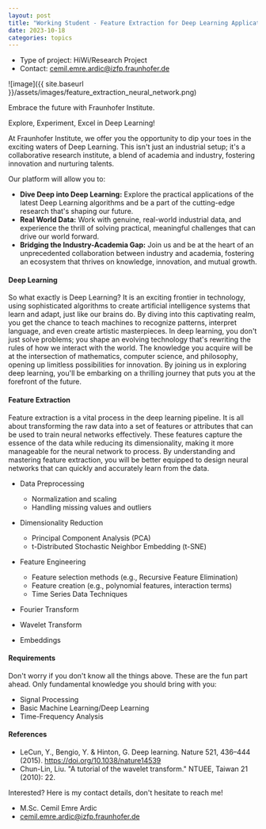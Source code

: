```yaml
---
layout: post
title: "Working Student - Feature Extraction for Deep Learning Applications"
date: 2023-10-18
categories: topics
---
```


- Type of project: HiWi/Research Project 
- Contact: cemil.emre.ardic@izfp.fraunhofer.de

![image]({{ site.baseurl }}/assets/images/feature_extraction_neural_network.png)

Embrace the future with Fraunhofer Institute.

Explore, Experiment, Excel in Deep Learning!

At Fraunhofer Institute, we offer you the opportunity to dip your toes in the exciting waters of Deep Learning. This isn't just an industrial setup; it's a collaborative research institute, a blend of academia and industry, fostering innovation and nurturing talents.

Our platform will allow you to:

- **Dive Deep into Deep Learning:** Explore the practical applications of the latest Deep Learning algorithms and be a part of the cutting-edge research that's shaping our future.
- **Real World Data:** Work with genuine, real-world industrial data, and experience the thrill of solving practical, meaningful challenges that can drive our world forward.
- **Bridging the Industry-Academia Gap:** Join us and be at the heart of an unprecedented collaboration between industry and academia, fostering an ecosystem that thrives on knowledge, innovation, and mutual growth.

#### Deep Learning
So what exactly is Deep Learning? It is an exciting frontier in technology, using sophisticated algorithms to create artificial intelligence systems that learn and adapt, just like our brains do. By diving into this captivating realm, you get the chance to teach machines to recognize patterns, interpret language, and even create artistic masterpieces. In deep learning, you don't just solve problems; you shape an evolving technology that's rewriting the rules of how we interact with the world. The knowledge you acquire will be at the intersection of mathematics, computer science, and philosophy, opening up limitless possibilities for innovation. By joining us in exploring deep learning, you'll be embarking on a thrilling journey that puts you at the forefront of the future.

#### Feature Extraction
Feature extraction is a vital process in the deep learning pipeline. It is all about transforming the raw data into a set of features or attributes that can be used to train neural networks effectively. These features capture the essence of the data while reducing its dimensionality, making it more manageable for the neural network to process. By understanding and mastering feature extraction, you will be better equipped to design neural networks that can quickly and accurately learn from the data.

- Data Preprocessing

    - Normalization and scaling
    - Handling missing values and outliers

- Dimensionality Reduction

    - Principal Component Analysis (PCA)
    - t-Distributed Stochastic Neighbor Embedding (t-SNE)

- Feature Engineering

    - Feature selection methods (e.g., Recursive Feature Elimination)
    - Feature creation (e.g., polynomial features, interaction terms)
    - Time Series Data Techniques

- Fourier Transform
- Wavelet Transform
- Embeddings

#### Requirements
Don't worry if you don't know all the things above. These are the fun part ahead. Only fundamental knowledge you should bring with you:
- Signal Processing
- Basic Machine Learning/Deep Learning 
- Time-Frequency Analysis

#### References
- LeCun, Y., Bengio, Y. & Hinton, G. Deep learning. Nature 521, 436–444 (2015). https://doi.org/10.1038/nature14539
- Chun-Lin, Liu. "A tutorial of the wavelet transform." NTUEE, Taiwan 21 (2010): 22.

Interested? Here is my contact details, don't hesitate to reach me!
- M.Sc. Cemil Emre Ardic
- cemil.emre.ardic@izfp.fraunhofer.de
